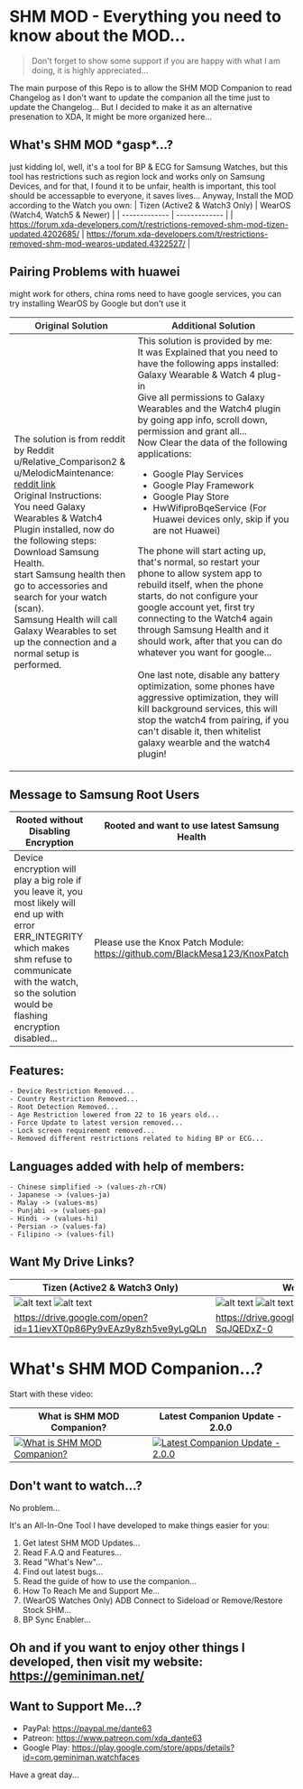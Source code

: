 # SHM MOD - Everything you need to know about the MOD...
> Don't forget to show some support if you are happy with what I am doing, it is highly appreciated...

The main purpose of this Repo is to allow the SHM MOD Companion to read Changelog as I don't want to update the companion all the time just to update the Changelog...
But I decided to make it as an alternative presenation to XDA, It might be more organized here...

## What's SHM MOD \*gasp\*...?

just kidding lol, well, it's a tool for BP & ECG for Samsung Watches, but this tool has restrictions such as region lock and works only on Samsung Devices, and for that, I found it to be unfair, health is important, this tool should be accessapble to everyone, it saves lives... Anyway, Install the MOD according to the Watch you own:
| Tizen (Active2 & Watch3 Only)  | WearOS (Watch4, Watch5 & Newer) |
| ------------- | ------------- |
| https://forum.xda-developers.com/t/restrictions-removed-shm-mod-tizen-updated.4202685/  | https://forum.xda-developers.com/t/restrictions-removed-shm-mod-wearos-updated.4322527/  |

## Pairing Problems with huawei
might work for others, china roms need to have google services, you can try installing WearOS by Google but don't use it
	<table>
		<thead>
			<tr>
				<th><font color="#313030">Original Solution</font></th>
				<th><font color="#313030">Additional Solution</font></th>
			</tr>
		</thead>
		<tbody>
			<tr>
				<td>The solution is from reddit by Reddit u/Relative_Comparison2 &amp; u/MelodicMaintenance: <a href="https://www.reddit.com/r/WearOS/comments/p82h39/comment/h9rpsob/?utm_term=37596048491&amp;context=3&amp;utm_medium=comment_embed&amp;utm_source=embed&amp;utm_name=d5a31db0-a614-11ed-8594-aed5afdf7c67" target="_blank">reddit link</a><br>
    Original Instructions:<br>
    You need Galaxy Wearables & Watch4 Plugin installed, now do the following steps:<br>
Download Samsung Health.<br>
start Samsung health then go to accessories and search for your watch (scan).<br>
Samsung Health will call Galaxy Wearables to set up the connection and a normal setup is performed.</td>
				<td>This solution is provided by me:<br>
It was Explained that you need to have the following apps installed:<br>
Galaxy Wearable & Watch 4 plug-in<br>
Give all permissions to Galaxy Wearables and the Watch4 plugin by going app info, scroll down, permission and grant all...<br>
Now Clear the data of the following applications:<br>
 - Google Play Services<br>
 - Google Play Framework<br>
 - Google Play Store<br>
 - HwWifiproBqeService (For Huawei devices only, skip if you are not Huawei)<br>

The phone will start acting up, that's normal, so restart your phone to allow system app to rebuild itself, when the phone starts, do not configure your google account yet, first try connecting to the Watch4 again through Samsung Health and it should work, after that you can do whatever you want for google...<br>
<br>
One last note, disable any battery optimization, some phones have aggressive optimization, they will kill background services, this will stop the watch4 from pairing, if you can't disable it, then whitelist galaxy wearble and the watch4 plugin!</td>
			</tr>
		</tbody>
	</table>

## Message to Samsung Root Users
| Rooted without Disabling Encryption  | Rooted and want to use latest Samsung Health |
| ------------- | ------------- |
| Device encryption will play a big role if you leave it, you most likely will end up with error ERR_INTEGRITY which makes shm refuse to communicate with the watch, so the solution would be flashing encryption disabled... | Please use the Knox Patch Module: https://github.com/BlackMesa123/KnoxPatch |

## Features:
	- Device Restriction Removed...
	- Country Restriction Removed...
	- Root Detection Removed...
	- Age Restriction lowered from 22 to 16 years old...
	- Force Update to latest version removed...
	- Lock screen requirement removed...
	- Removed different restrictions related to hiding BP or ECG...
## Languages added with help of members:
	- Chinese simplified -> (values-zh-rCN)
	- Japanese -> (values-ja)
	- Malay -> (values-ms)
	- Punjabi -> (values-pa)
	- Hindi -> (values-hi)
	- Persian -> (values-fa)
	- Filipino -> (values-fil)

## Want My Drive Links?
| Tizen (Active2 & Watch3 Only)  | WearOS (Watch4, Watch5 & Newer) |
| ------------- | ------------- |
| ![alt text](https://forum.xda-developers.com/data/attachments/3987/3987761-7dc49a030f60a468ba29d559aa389158.jpg "Tizen Phone App Logo") ![alt text](https://forum.xda-developers.com/data/attachments/3987/3987759-a5bbd202adce03db4d55c50525d9087c.jpg "Tizen Watch App Logo") | ![alt text](https://forum.xda-developers.com/data/attachments/3987/3987605-8f90c24f868731f21eb42ea90df74b72.jpg "WearOS Phone App Logo") ![alt text](https://forum.xda-developers.com/data/attachments/3987/3987607-dd87ef6e629693d0e1d1fd6431d79a55.jpg "WearOS Watch App Logo") |
| https://drive.google.com/open?id=11ievXT0p86Py9vEAz9y8zh5ve9yLgQLn  | https://drive.google.com/drive/folders/138thPYPMbZIp2Us0Unx_h-SqJQEDxZ-0  |

# What's SHM MOD Companion...?
Start with these video:

| What is SHM MOD Companion?  | Latest Companion Update - 2.0.0 |
| ------------- | ------------- |
| [![What is SHM MOD Companion?](https://img.youtube.com/vi/a0FO9pwqMkQ/0.jpg)](https://www.youtube.com/watch?v=a0FO9pwqMkQ)  | [![Latest Companion Update - 2.0.0](https://img.youtube.com/vi/Qx6Jorgbj0k/0.jpg)](https://www.youtube.com/watch?v=Qx6Jorgbj0k)  |

## Don't want to watch...?
No problem...

It's an All-In-One Tool I have developed to make things easier for you:
 1. Get latest SHM MOD Updates...
 2. Read F.A.Q and Features...
 3. Read "What's New"...
 4. Find out latest bugs...
 5. Read the guide of how to use the companion...
 6. How To Reach Me and Support Me...
 7. (WearOS Watches Only) ADB Connect to Sideload or Remove/Restore Stock SHM...
 8. BP Sync Enabler...
 
 ## Oh and if you want to enjoy other things I developed, then visit my website: https://geminiman.net/
 
 ## Want to Support Me...?
 
 + PayPal: https://paypal.me/dante63
 + Patreon: https://www.patreon.com/xda_dante63
 + Google Play: https://play.google.com/store/apps/details?id=com.geminiman.watchfaces
 
 Have a great day...
